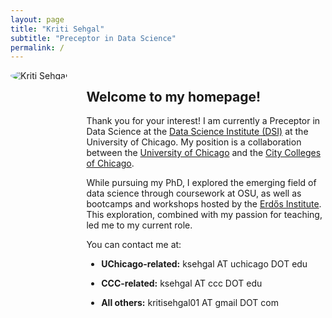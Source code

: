 ```yaml
---
layout: page
title: "Kriti Sehgal"
subtitle: "Preceptor in Data Science"
permalink: /
---
```


<div style="display: flex; align-items: flex-start; gap: 30px; flex-wrap: wrap;">

  <!-- Left image -->
  <div style="flex: 0 0 auto;">
    <img src="/assets/img/avatar-icon.png" alt="Kriti Sehgal" style="max-width: 150px; border-radius: 50%;">
  </div>

  <!-- Right content -->
  <div style="flex: 1; min-width: 250px;">
  
<!-- HTML ends — now Markdown can render freely -->

## Welcome to my homepage!

Thank you for your interest! I am currently a Preceptor in Data Science at the [Data Science Institute (DSI)](https://datascience.uchicago.edu/) at the University of Chicago. My position is a collaboration between the [University of Chicago](https://www.uchicago.edu/en) and the [City Colleges of Chicago](https://www.ccc.edu/).

While pursuing my PhD, I explored the emerging field of data science through coursework at OSU, as well as bootcamps and workshops hosted by the [Erdős Institute](https://www.erdosinstitute.org/). This exploration, combined with my passion for teaching, led me to my current role.

You can contact me at:

- **UChicago-related:** ksehgal AT uchicago DOT edu  
- **CCC-related:** ksehgal AT ccc DOT edu  
- **All others:** kritisehgal01 AT gmail DOT com  

  </div>
</div>
